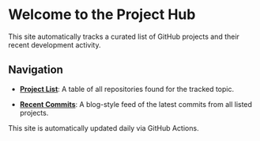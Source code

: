 # Welcome to the Project Hub

This site automatically tracks a curated list of GitHub projects and their recent development activity.

## Navigation

* **[Project List](./projects.md)**: A table of all repositories found for the tracked topic.

* **[Recent Commits](./commit-log.md)**: A blog-style feed of the latest commits from all listed projects.

This site is automatically updated daily via GitHub Actions.
